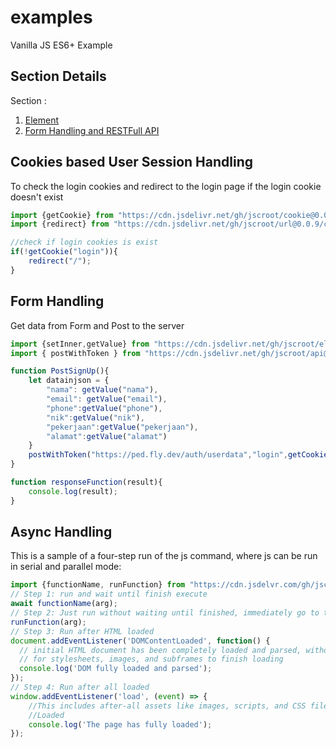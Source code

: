 # examples
Vanilla JS ES6+ Example

## Section Details
Section :
1. [Element](./element/)
2. [Form Handling and RESTFull API](./api/)

## Cookies based User Session Handling
To check the login cookies and redirect to the login page if the login cookie doesn't exist
```js
import {getCookie} from "https://cdn.jsdelivr.net/gh/jscroot/cookie@0.0.1/croot.js";
import {redirect} from "https://cdn.jsdelivr.net/gh/jscroot/url@0.0.9/croot.js";

//check if login cookies is exist
if(!getCookie("login")){
    redirect("/");
}
```

## Form Handling
Get data from Form and Post to the server
```js
import {setInner,getValue} from "https://cdn.jsdelivr.net/gh/jscroot/element@0.1.5/croot.js";
import { postWithToken } from "https://cdn.jsdelivr.net/gh/jscroot/api@0.0.6/croot.js";

function PostSignUp(){
    let datainjson = {
        "nama": getValue("nama"),
        "email": getValue("email"),
        "phone":getValue("phone"),
        "nik":getValue("nik"),
        "pekerjaan":getValue("pekerjaan"),
        "alamat":getValue("alamat")
    }
    postWithToken("https://ped.fly.dev/auth/userdata","login",getCookie("login"),datainjson,responseFunction);
}

function responseFunction(result){
    console.log(result);
}
```

## Async Handling
This is a sample of a four-step run of the js command, where js can be run in serial and parallel mode:
```js
import {functionName, runFunction} from "https://cdn.jsdelvr.com/gh/jscroot/croot.js";
// Step 1: run and wait until finish execute
await functionName(arg);
// Step 2: Just run without waiting until finished, immediately go to the next step
runFunction(arg);
// Step 3: Run after HTML loaded
document.addEventListener('DOMContentLoaded', function() {
  // initial HTML document has been completely loaded and parsed, without waiting
  // for stylesheets, images, and subframes to finish loading
  console.log('DOM fully loaded and parsed');
});
// Step 4: Run after all loaded
window.addEventListener('load', (event) => {
    //This includes after-all assets like images, scripts, and CSS files.
    //Loaded
    console.log('The page has fully loaded');
});
```
